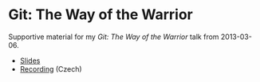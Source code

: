 Git: The Way of the Warrior
===========================

Supportive material for my *Git: The Way of the Warrior* talk from 2013-03-06.

* [Slides](https://github.com/s3rvac/talks/raw/master/2013-03-06-Git-The-Way-of-the-Warrior/slides.pdf)
* [Recording](https://www.youtube.com/watch?v=1HdSnUbI2Cc) (Czech)
